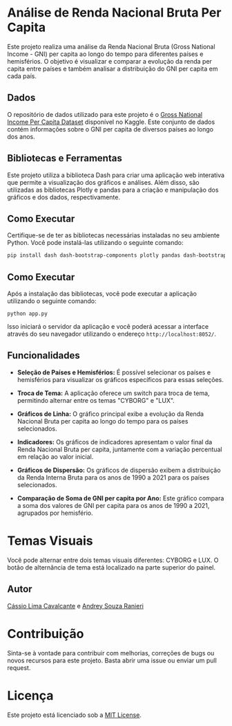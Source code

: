 # Análise de Renda Nacional Bruta Per Capita

Este projeto realiza uma análise da Renda Nacional Bruta (Gross National Income - GNI) per capita ao longo do tempo para diferentes países e hemisférios. O objetivo é visualizar e comparar a evolução da renda per capita entre países e também analisar a distribuição do GNI per capita em cada país.

## Dados

O repositório de dados utilizado para este projeto é o [Gross National Income Per Capita Dataset](https://www.kaggle.com/datasets/iamsouravbanerjee/gross-national-income-per-capita) disponível no Kaggle. Este conjunto de dados contém informações sobre o GNI per capita de diversos países ao longo dos anos.

## Bibliotecas e Ferramentas

Este projeto utiliza a biblioteca Dash para criar uma aplicação web interativa que permite a visualização dos gráficos e análises. Além disso, são utilizadas as bibliotecas Plotly e pandas para a criação e manipulação dos gráficos e dos dados, respectivamente.

## Como Executar

Certifique-se de ter as bibliotecas necessárias instaladas no seu ambiente Python. Você pode instalá-las utilizando o seguinte comando:






```sh
pip install dash dash-bootstrap-components plotly pandas dash-bootstrap-templates
```





## Como Executar

Após a instalação das bibliotecas, você pode executar a aplicação utilizando o seguinte comando:






```
python app.py
```


Isso iniciará o servidor da aplicação e você poderá acessar a interface através do seu navegador utilizando o endereço `http://localhost:8052/`.

## Funcionalidades

- **Seleção de Países e Hemisférios:** É possível selecionar os países e hemisférios para visualizar os gráficos específicos para essas seleções.

- **Troca de Tema:** A aplicação oferece um switch para troca de tema, permitindo alternar entre os temas "CYBORG" e "LUX".

- **Gráficos de Linha:** O gráfico principal exibe a evolução da Renda Nacional Bruta per capita ao longo do tempo para os países selecionados.

- **Indicadores:** Os gráficos de indicadores apresentam o valor final da Renda Nacional Bruta per capita, juntamente com a variação percentual em relação ao valor inicial.

- **Gráficos de Dispersão:** Os gráficos de dispersão exibem a distribuição da Renda Interna Bruta para os anos de 1990 a 2021 para os países selecionados.

- **Comparação de Soma de GNI per capita por Ano:** Este gráfico compara a soma dos valores de GNI per capita para os anos de 1990 a 2021, agrupados por hemisfério.
  
# Temas Visuais
Você pode alternar entre dois temas visuais diferentes: CYBORG e LUX. O botão de alternância de tema está localizado na parte superior do painel.

## Autor

[Cássio Lima Cavalcante](https://github.com/CassioCavs) e [Andrey Souza Ranieri](https://github.com/andreysrx)

# Contribuição
Sinta-se à vontade para contribuir com melhorias, correções de bugs ou novos recursos para este projeto. Basta abrir uma issue ou enviar um pull request.

# Licença
Este projeto está licenciado sob a [MIT License](https://github.com/CassioCavs/GrossNationalIncomedashboard/blob/main/LICENSE).

